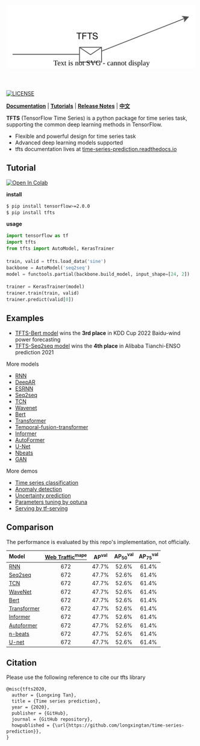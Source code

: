 <h1 align="center">
<img src="./docs/source/_static/logo.svg" width="500" align=center/>
</h1><br>

[![LICENSE](https://img.shields.io/badge/license-Anti%20996-blue.svg)](https://github.com/996icu/996.ICU/blob/master/LICENSE)

**[Documentation](https://time-series-prediction.readthedocs.io)** | **[Tutorials](https://time-series-prediction.readthedocs.io/en/latest/tutorials.html)** | **[Release Notes](https://time-series-prediction.readthedocs.io/en/latest/CHANGELOG.html)** | **[中文](https://github.com/LongxingTan/Time-series-prediction/blob/master/README_CN.md)**

**TFTS** (TensorFlow Time Series) is a python package for time series task, supporting the common deep learning methods in TensorFlow.
- Flexible and powerful design for time series task
- Advanced deep learning models supported
- tfts documentation lives at [time-series-prediction.readthedocs.io](https://time-series-prediction.readthedocs.io)


## Tutorial

[![Open In Colab](https://colab.research.google.com/assets/colab-badge.svg)](https://colab.research.google.com/drive/1_X7O2BkFLvqyCdZzDZvV2MB0aAvYALLC) 

**install**
``` bash
$ pip install tensorflow>=2.0.0
$ pip install tfts
```

**usage**
``` python
import tensorflow as tf
import tfts
from tfts import AutoModel, KerasTrainer

train, valid = tfts.load_data('sine')
backbone = AutoModel('seq2seq')
model = functools.partial(backbone.build_model, input_shape=[24, 2])

trainer = KerasTrainer(model)
trainer.train(train, valid)
trainer.predict(valid[0])
```


## Examples

- [TFTS-Bert model](https://github.com/LongxingTan/KDDCup2022-Baidu) wins the **3rd place** in KDD Cup 2022 Baidu-wind power forecasting
- [TFTS-Seq2seq model](https://github.com/LongxingTan/Data-competitions/tree/master/tianchi-enso-prediction) wins the **4th place** in Alibaba Tianchi-ENSO prediction 2021

More models 
- [RNN](./examples/run_rnn.py) 
- [DeepAR](./examples/run_deepar.py) 
- [ESRNN](./examples/run_esrnn.py) 
- [Seq2seq](./examples/run_seq2seq.py)
- [TCN](./examples/run_tcn.py)
- [Wavenet](./examples/run_wavenet.py)
- [Bert](./examples/run_bert.py)
- [Transformer](./examples/run_transformer.py)
- [Temporal-fusion-transformer](./examples/run_temporal_fusion_transformer.py)
- [Informer](./examples/run_informer.py)
- [AutoFormer](./examples/run_autoformer.py)
- [U-Net](./examples/run_unet.py)
- [Nbeats](./examples/run_nbeats.py)
- [GAN](./examples/run_gan.py)

More demos 
- [Time series classification](./examples/run_classification.py)
- [Anomaly detection](./examples/run_anomaly.py)
- [Uncertainty prediction](./examples/run_uncertrainty.py)
- [Parameters tuning by optuna](./examples/run_optuna.py)
- [Serving by tf-serving](./examples)

## Comparison
The performance is evaluated by this repo's implementation, not officially.


| Model | [Web Traffic<sup>mape</sup>]() | AP<sup>val</sup> | AP<sub>50</sub><sup>val</sup> | AP<sub>75</sub><sup>val</sup> |
| :-- | :-: | :-: | :-: | :-: | 
| [RNN]() | 672 | 47.7% |52.6% | 61.4% | 
| [Seq2seq]() | 672 | 47.7% |52.6% | 61.4% | 
| [TCN]() | 672 | 47.7% |52.6% | 61.4% | 
| [WaveNet]() | 672 | 47.7% |52.6% | 61.4% | 
| [Bert]() | 672 | 47.7% |52.6% | 61.4% | 
| [Transformer]() | 672 | 47.7% |52.6% | 61.4% | 
| [Informer]() | 672 | 47.7% |52.6% | 61.4% | 
| [Autoformer]() | 672 | 47.7% |52.6% | 61.4% | 
| [n-beats]() | 672 | 47.7% |52.6% | 61.4% | 
| [U-net]() | 672 | 47.7% |52.6% | 61.4% |


## Citation

Please use the following reference to cite our tfts library 
```
@misc{tfts2020,
  author = {Longxing Tan},
  title = {Time series prediction},
  year = {2020},
  publisher = {GitHub},
  journal = {GitHub repository},
  howpublished = {\url{https://github.com/longxingtan/time-series-prediction}},
}
```
